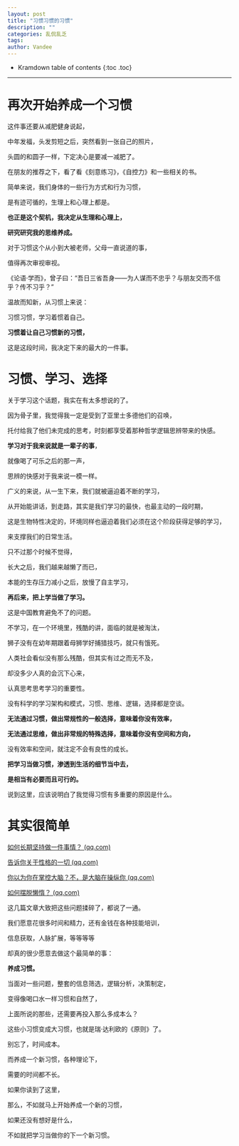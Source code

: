 ```yaml
---
layout: post
title: "习惯习惯的习惯"
description: ""
categories: 乱侃乱乏
tags:   
author: Vandee
---
```


* Kramdown table of contents
{:toc .toc}


------

# 再次开始养成一个习惯

这件事还要从减肥健身说起，

中年发福，头发剪短之后，突然看到一张自己的照片，

头圆的和圆子一样，下定决心是要减一减肥了。

在朋友的推荐之下，看了看《刻意练习》，《自控力》和一些相关的书。

简单来说，我们身体的一些行为方式和行为习惯，

是有迹可循的，生理上和心理上都是。

**也正是这个契机，我决定从生理和心理上，**

**研究研究我的思维养成。**

对于习惯这个从小到大被老师，父母一直说道的事，

值得再次审视审视。

《论语·学而》，曾子曰：“吾日三省吾身——为人谋而不忠乎？与朋友交而不信乎？传不习乎？”

温故而知新，从习惯上来说：

习惯习惯，学习着惯着自己。

**习惯着让自己习惯新的习惯，**

这是这段时间，我决定下来的最大的一件事。



# 习惯、学习、选择

关于学习这个话题，我实在有太多想说的了。

因为骨子里，我觉得我一定是受到了亚里士多德他们的召唤，

托付给我了他们未完成的思考，时刻都享受着那种哲学逻辑思辨带来的快感。

**学习对于我来说就是一辈子的事**，

就像喝了可乐之后的那一声，

思辨的快感对于我来说一模一样。

广义的来说，从一生下来，我们就被逼迫着不断的学习，

从开始能讲话，到走路，其实是我们学习的最快，也最主动的一段时期，

这是生物特性决定的，环境同样也逼迫着我们必须在这个阶段获得足够的学习，

来支撑我们的日常生活。

只不过那个时候不觉得，

长大之后，我们越来越懒了而已，

本能的生存压力减小之后，放慢了自主学习，

**再后来，把上学当做了学习。**

这是中国教育避免不了的问题。

不学习，在一个环境里，残酷的讲，面临的就是被淘汰，

狮子没有在幼年期跟着母狮学好捕猎技巧，就只有饿死。

人类社会看似没有那么残酷，但其实有过之而无不及，

却没多少人真的会沉下心来，

认真思考思考学习的重要性。

没有科学的学习架构和模式，习惯、思维、逻辑，选择都是空谈。

**无法通过习惯，做出常规性的一般选择，意味着你没有效率，**

**无法通过思维，做出非常规的特殊选择，意味着你没有空间和方向，**

没有效率和空间，就注定不会有良性的成长。

**把学习当做习惯，渗透到生活的细节当中去，**

**是相当有必要而且可行的。**

说到这里，应该说明白了我觉得习惯有多重要的原因是什么。

# 其实很简单

[如何长期坚持做一件事情？ (qq.com)](https://mp.weixin.qq.com/s/C_IgJs55sAvQbBNhNe4jJg)

[告诉你关于性格的一切 (qq.com)](https://mp.weixin.qq.com/s/p8qcd42X5eBDrfslnU7q5w)

[你以为你在掌控大脑？不，是大脑在操纵你 (qq.com)](https://mp.weixin.qq.com/s/Hk09RzcQ4TeavfAhtaEHrQ)

[如何摆脱懒惰？ (qq.com)](https://mp.weixin.qq.com/s/Gt7azK7pMdmpbKMlB_303Q)

这几篇文章大致把这些问题揉碎了，都说了一通。

我们愿意花很多时间和精力，还有金钱在各种技能培训，

信息获取，人脉扩展，等等等等

却真的很少愿意去做这个最简单的事：

**养成习惯。**

当面对一些问题，整套的信息筛选，逻辑分析，决策制定，

变得像喝口水一样习惯和自然了，

上面所说的那些，还需要再投入那么多成本么？

这些小习惯变成大习惯，也就是瑞·达利欧的《原则》了。

别忘了，时间成本。

而养成一个新习惯，各种理论下，

需要的时间都不长。

如果你读到了这里，

那么，不如就马上开始养成一个新的习惯，

如果还没有想好是什么，

不如就把学习当做你的下一个新习惯。

